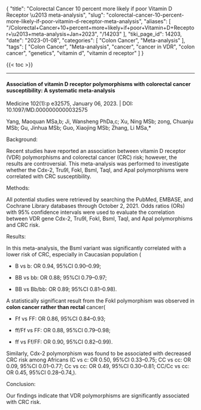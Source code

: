 {
    "title": "Colorectal Cancer 10 percent more likely if poor Vitamin D Receptor \u2013 meta-analysis",
    "slug": "colorectal-cancer-10-percent-more-likely-if-poor-vitamin-d-receptor-meta-analysis",
    "aliases": [
        "/Colorectal+Cancer+10+percent+more+likely+if+poor+Vitamin+D+Receptor+\u2013+meta-analysis+Jan+2023",
        "/14203"
    ],
    "tiki_page_id": 14203,
    "date": "2023-01-08",
    "categories": [
        "Colon Cancer",
        "Meta-analysis"
    ],
    "tags": [
        "Colon Cancer",
        "Meta-analysis",
        "cancer",
        "cancer in VDR",
        "colon cancer",
        "genetics",
        "vitamin d",
        "vitamin d receptor"
    ]
}


{{< toc >}} 

---

#### Association of vitamin D receptor polymorphisms with colorectal cancer susceptibility: A systematic meta-analysis

Medicine 102(1):p e32575, January 06, 2023. | DOI: 10.1097/MD.0000000000032575

Yang, Maoquan MSa,b; Ji, Wansheng PhDa,c; Xu, Ning MSb; zong, Chuanju MSb; Gu, Jinhua MSb; Guo, Xiaojing MSb; Zhang, Li MSa,*

Background: 

Recent studies have reported an association between vitamin D receptor (VDR) polymorphisms and colorectal cancer (CRC) risk; however, the results are controversial. This meta-analysis was performed to investigate whether the Cdx-2, Tru9I, FokI, BsmI, TaqI, and ApaI polymorphisms were correlated with CRC susceptibility.

Methods: 

All potential studies were retrieved by searching the PubMed, EMBASE, and Cochrane Library databases through October 2, 2021. Odds ratios (ORs) with 95% confidence intervals were used to evaluate the correlation between VDR gene Cdx-2, Tru9I, FokI, BsmI, TaqI, and ApaI polymorphisms and CRC risk.

Results: 

In this meta-analysis, the BsmI variant was significantly correlated with a lower risk of CRC, especially in Caucasian population (

* B vs b: OR 0.94, 95%CI 0.90–0.99; 

* BB vs bb: OR 0.88; 95%CI 0.79–0.97; 

* BB vs Bb/bb: OR 0.89; 95%CI 0.81–0.98). 

A statistically significant result from the FokI polymorphism was observed in  **colon cancer rather than rectal**  cancer( 

* Ff vs FF: OR 0.86, 95%CI 0.84–0.93; 

* ff/Ff vs FF: OR 0.88, 95%CI 0.79–0.98;

* ff vs Ff/FF: OR 0.90, 95%CI 0.82–0.99). 

Similarly, Cdx-2 polymorphism was found to be associated with decreased CRC risk among Africans (C vs c: OR 0.50, 95%CI 0.33–0.75; CC vs cc: OR 0.09, 95%CI 0.01–0.77; Cc vs cc: OR 0.49, 95%CI 0.30–0.81; CC/Cc vs cc: OR 0.45, 95%CI 0.28–0.74,).

Conclusion: 

Our findings indicate that VDR polymorphisms are significantly associated with CRC risk.